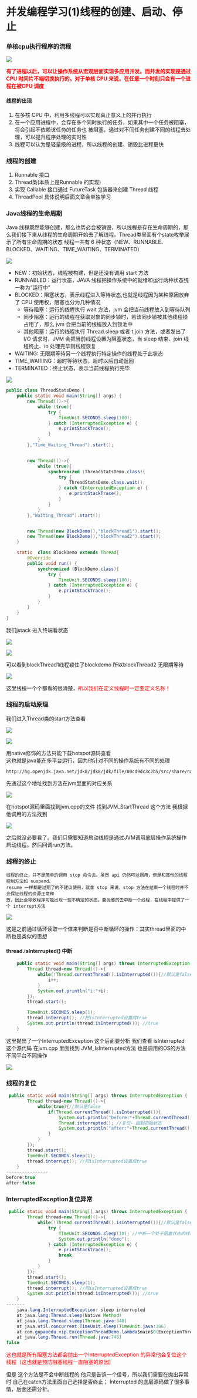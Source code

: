# 并发编程学习(1)线程的创建、启动、停止


### 单核cpu执行程序的流程

![](https://yakax.oss-cn-hangzhou.aliyuncs.com/blog/Concurrent/1/2.png)

<font color=red>**有了进程以后，可以让操作系统从宏观层面实现多应用并发。而并发的实现是通过 CPU 时间片不端切换执行的。对于单核 CPU 来说，在任意一个时刻只会有一个进程在被CPU 调度**</font>

<!--more-->

#### 线程的出现 

1. 在多核 CPU 中，利用多线程可以实现真正意义上的并行执行
2. 在一个应用进程中，会存在多个同时执行的任务，如果其中一个任务被阻塞，将会引起不依赖该任务的任务也
   被阻塞。通过对不同任务创建不同的线程去处理，可以提升程序处理的实时性
3. 线程可以认为是轻量级的进程，所以线程的创建、销毁比进程更快

### 线程的创建
1. Runnable 接口
2. Thread类(本质上是Runnable 的实现)
3. 实现 Callable 接口通过 FutureTask 包装器来创建 Thread 线程 
4. ThreadPool
具体说明后面文章会单独学习

### Java线程的生命周期

Java 线程既然能够创建，那么也势必会被销毁，所以线程是存在生命周期的，那么我们接下来从线程的生命周期开始去了解线程。Thread类里面有个state枚举展示了所有生命周期的状态
线程一共有 6 种状态（NEW、RUNNABLE、BLOCKED、WAITING、TIME_WAITING、TERMINATED）

![](<https://yakax.oss-cn-hangzhou.aliyuncs.com/blog/Concurrent/1/1.png>)

- NEW：初始状态，线程被构建，但是还没有调用 start 方法
- RUNNABLED：运行状态，JAVA 线程把操作系统中的就绪和运行两种状态统一称为“运行中”
- BLOCKED：阻塞状态，表示线程进入等待状态,也就是线程因为某种原因放弃了 CPU 使用权，阻塞也分为几种情况
  - 等待阻塞：运行的线程执行 wait 方法，jvm 会把当前线程放入到等待队列
  - 同步阻塞：运行的线程在获取对象的同步锁时，若该同步锁被其他线程锁占用了，那么 jvm 会把当前的线程放入到锁池中
  - 其他阻塞：运行的线程执行 Thread.sleep 或者 t.join 方法，或者发出了 I/O 请求时，JVM 会把当前线程设置为阻塞状态，当 sleep 结束、join 线程终止、io 处理完毕则线程恢复
- WAITING: 无限期等待另一个线程执行特定操作的线程处于此状态
- TIME_WAITING：超时等待状态，超时以后自动返回
- TERMINATED：终止状态，表示当前线程执行完毕

![](https://yakax.oss-cn-hangzhou.aliyuncs.com/blog/Concurrent/1/3.png)

```java
public class ThreadStatsDemo {
    public static void main(String[] args) {
        new Thread(()->{
            while (true){
                try {
                    TimeUnit.SECONDS.sleep(100);
                } catch (InterruptedException e) {
                    e.printStackTrace();
                }
            }
        },"Time_Waiting_Thread").start();


        new Thread(()->{
            while (true){
                synchronized (ThreadStatsDemo.class){
                    try {
                        ThreadStatsDemo.class.wait();
                    } catch (InterruptedException e) {
                        e.printStackTrace();
                    }
                }
            }
        },"Waiting_Thread").start();


        new Thread(new BlockDemo(),"blockThread1").start();
        new Thread(new BlockDemo(),"blockThread2").start();
    }

    static  class BlockDemo extends Thread{
        @Override
        public void run() {
            synchronized (BlockDemo.class){
                try {
                    TimeUnit.SECONDS.sleep(100);
                } catch (InterruptedException e) {
                    e.printStackTrace();
                }
            }
        }
    }
}
```

我们jstack 进入终端看状态

![](https://yakax.oss-cn-hangzhou.aliyuncs.com/blog/Concurrent/1/2.gif)

![](https://yakax.oss-cn-hangzhou.aliyuncs.com/blog/Concurrent/1/4.png)

可以看到blockThread1线程锁住了blockdemo 所以blockThread2 无限期等待 

![](https://yakax.oss-cn-hangzhou.aliyuncs.com/blog/Concurrent/1/5.png)

这里线程一个个都看的很清楚，<font color=red>所以我们在定义线程时一定要定义名称！</font>

### 线程的启动原理

我们进入Thread类的start方法查看

![](https://yakax.oss-cn-hangzhou.aliyuncs.com/blog/Concurrent/1/6.png)

![](https://yakax.oss-cn-hangzhou.aliyuncs.com/blog/Concurrent/1/7.png)

用native修饰的方法只能下载hotspot源码查看  
这也就是java能在多平台运行，因为他针对不同的操作系统有不同的处理

```
http://hg.openjdk.java.net/jdk8/jdk8/jdk/file/00cd9dc3c2b5/src/share/native/java/lang/Thread.c
```

先通过这个地址找到方法在jvm里面的对应关系

![](https://yakax.oss-cn-hangzhou.aliyuncs.com/blog/Concurrent/1/8.png)

在hotspot源码里面找到jvm.cpp的文件 找到JVM_StartThread 这个方法 我根据他调用的方法找到

![](https://yakax.oss-cn-hangzhou.aliyuncs.com/blog/Concurrent/1/9.png)

之后就没必要看了。我们只需要知道启动线程是通过JVM调用底层操作系统操作启动线程。然后回调run方法。

### 线程的终止 

```
线程的终止，并不是简单的调用 stop 命令去。虽然 api 仍然可以调用，但是和其他的线程控制方法如 suspend、
resume 一样都是过期了的不建议使用，就拿 stop 来说，stop 方法在结束一个线程时并不会保证线程的资源正常释
放，因此会导致程序可能出现一些不确定的状态。要优雅的去中断一个线程，在线程中提供了一个 interrupt方法
```

![](https://yakax.oss-cn-hangzhou.aliyuncs.com/blog/Concurrent/1/10.png)

这是之前通过循环读取一个值来判断是否中断循环的操作：其实thread里面的中断也是类似的思想

#### thread.isInterrupted() 中断

```java
    public static void main(String[] args) throws InterruptedException {
        Thread thread=new Thread(()->{
            while(!Thread.currentThread().isInterrupted()){//默认是false 
                i++;
            }
            System.out.println("i:"+i);
        });
        thread.start();

        TimeUnit.SECONDS.sleep(1);
        thread.interrupt(); //把isInterrupted设置成true
        System.out.println(thread.isInterrupted()); //true
    }
```

这里抛出了一个InterruptedException 这个后面要分析
我们查看 isInterrupted 这个源代码 在jvm.cpp 里面找到 JVM_IsInterrupted方法 也是调用的OS的方法 不同平台不同操作

![](https://yakax.oss-cn-hangzhou.aliyuncs.com/blog/Concurrent/1/11.png)

### 线程的复位

```java
 public static void main(String[] args) throws InterruptedException {
        Thread thread=new Thread(()->{
            while(true){//默认是false 
                if(Thread.currentThread().isInterrupted()){
                    System.out.println("before:"+Thread.currentThread().isInterrupted());
                    Thread.interrupted(); //复位- 回到初始状态
                    System.out.println("after:"+Thread.currentThread().isInterrupted());
                }
            }
        });
        thread.start();
        TimeUnit.SECONDS.sleep(1);
        thread.interrupt(); //把isInterrupted设置成true
    }
----------------
before:true
after:false

```

### InterruptedException复位异常

```java
 public static void main(String[] args) throws InterruptedException {
        Thread thread=new Thread(()->{
            while(!Thread.currentThread().isInterrupted()){//默认是false  
                try {
                    TimeUnit.SECONDS.sleep(10); //中断一个处于阻塞状态的线程。包括join/wait/queue.take..
                    System.out.println("demo");
                } catch (InterruptedException e) {
                    e.printStackTrace();
                    break;
                }
            }
        });
        thread.start();
        TimeUnit.SECONDS.sleep(1);
        thread.interrupt(); //把isInterrupted设置成true
        System.out.println(thread.isInterrupted()); //true
    }
-------
    java.lang.InterruptedException: sleep interrupted
	at java.lang.Thread.sleep(Native Method)
	at java.lang.Thread.sleep(Thread.java:340)
	at java.util.concurrent.TimeUnit.sleep(TimeUnit.java:386)
	at com.gupaoedu.vip.ExceptionThreadDemo.lambda$main$0(ExceptionThreadDemo.java:17)
	at java.lang.Thread.run(Thread.java:748)
false
```

<font color=red>这也就是所有阻塞方法都会抛出一个InterruptedException 的异常他会复位这个线程（这也就是预防阻塞线程一直阻塞的原因）</font>

但是 这个方法是不会中断线程的 他只是告诉一个信号，所以我们需要在抛出异常时 自己在catch方法里面自己选择是否终止；
Interrupted 的底层源码做了很多事情，后面还需分析。


